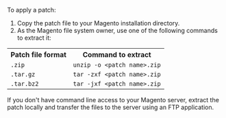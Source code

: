 <div markdown="1">

To apply a patch:

1.	Copy the patch file to your Magento installation directory.
2.	As the Magento file system owner, use one of the following commands to extract it:

<table>
<tbody>
<tr> 
	<th>Patch file format</th>
	<th>Command to extract</th>
</tr>
<tr><td><code>.zip</code></td>
	<td><code>unzip -o &lt;patch name>.zip</code></td>
</tr>
<tr><td><code>.tar.gz</code></td>
	<td><code>tar -zxf &lt;patch name>.zip</code></td>
</tr>
<tr><td><code>.tar.bz2</code></td>
	<td><code>tar -jxf &lt;patch name>.zip</code></td>
</tr>
</tbody>
</table>

<div class="bs-callout bs-callout-info" id="info">
<span class="glyphicon-class">
   	<p>If you don't have command line access to your Magento server, extract the patch locally and transfer the files to the server using an FTP application.</p>   
</div>